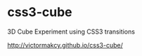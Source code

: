 css3-cube
=========

3D Cube Experiment using CSS3 transitions 

http://victormakcy.github.io/css3-cube/
